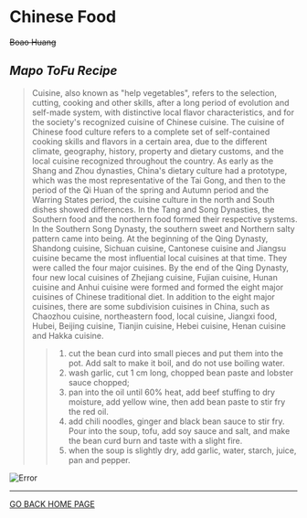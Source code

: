 # **Chinese Food**

~~Boao Huang~~

## *Mapo ToFu Recipe*
> Cuisine, also known as "help vegetables", refers to the selection, cutting, cooking and other skills, after a long period of evolution and self-made system, with distinctive local flavor characteristics, and for the society's recognized cuisine of Chinese cuisine.
The cuisine of Chinese food culture refers to a complete set of self-contained cooking skills and flavors in a certain area, due to the different climate, geography, history, property and dietary customs, and the local cuisine recognized throughout the country.
As early as the Shang and Zhou dynasties, China's dietary culture had a prototype, which was the most representative of the Tai Gong, and then to the period of the Qi Huan of the spring and Autumn period and the Warring States period, the cuisine culture in the north and South dishes showed differences. In the Tang and Song Dynasties, the Southern food and the northern food formed their respective systems. In the Southern Song Dynasty, the southern sweet and Northern salty pattern came into being. At the beginning of the Qing Dynasty, Shandong cuisine, Sichuan cuisine, Cantonese cuisine and Jiangsu cuisine became the most influential local cuisines at that time. They were called the four major cuisines. By the end of the Qing Dynasty, four new local cuisines of Zhejiang cuisine, Fujian cuisine, Hunan cuisine and Anhui cuisine were formed and formed the eight major cuisines of Chinese traditional diet.
In addition to the eight major cuisines, there are some subdivision cuisines in China, such as Chaozhou cuisine, northeastern food, local cuisine, Jiangxi food, Hubei, Beijing cuisine, Tianjin cuisine, Hebei cuisine, Henan cuisine and Hakka cuisine.
>> 1. cut the bean curd into small pieces and put them into the pot. Add salt to make it boil, and do not use boiling water.
>> 2. wash garlic, cut 1 cm long, chopped bean paste and lobster sauce chopped;
>> 3. pan into the oil until 60% heat, add beef stuffing to dry moisture, add yellow wine, then add bean paste to stir fry the red oil.
>> 4. add chili noodles, ginger and black bean sauce to stir fry. Pour into the soup, tofu, add soy sauce and salt, and make the bean curd burn and taste with a slight fire.
>> 5. when the soup is slightly dry, add garlic, water, starch, juice, pan and pepper.

![Error](http://www.kedo.gov.cn/upload/resources/image/2015/06/24/90333.jpg)

---

[GO BACK HOME PAGE](README.md)
